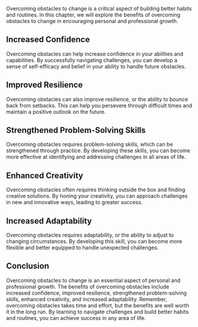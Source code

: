 
Overcoming obstacles to change is a critical aspect of building better habits and routines. In this chapter, we will explore the benefits of overcoming obstacles to change in encouraging personal and professional growth.

Increased Confidence
--------------------

Overcoming obstacles can help increase confidence in your abilities and capabilities. By successfully navigating challenges, you can develop a sense of self-efficacy and belief in your ability to handle future obstacles.

Improved Resilience
-------------------

Overcoming obstacles can also improve resilience, or the ability to bounce back from setbacks. This can help you persevere through difficult times and maintain a positive outlook on the future.

Strengthened Problem-Solving Skills
-----------------------------------

Overcoming obstacles requires problem-solving skills, which can be strengthened through practice. By developing these skills, you can become more effective at identifying and addressing challenges in all areas of life.

Enhanced Creativity
-------------------

Overcoming obstacles often requires thinking outside the box and finding creative solutions. By honing your creativity, you can approach challenges in new and innovative ways, leading to greater success.

Increased Adaptability
----------------------

Overcoming obstacles requires adaptability, or the ability to adjust to changing circumstances. By developing this skill, you can become more flexible and better equipped to handle unexpected challenges.

Conclusion
----------

Overcoming obstacles to change is an essential aspect of personal and professional growth. The benefits of overcoming obstacles include increased confidence, improved resilience, strengthened problem-solving skills, enhanced creativity, and increased adaptability. Remember, overcoming obstacles takes time and effort, but the benefits are well worth it in the long run. By learning to navigate challenges and build better habits and routines, you can achieve success in any area of life.
